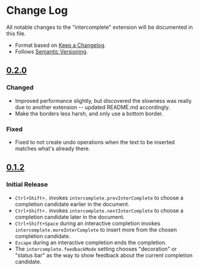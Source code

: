 # Change Log

All notable changes to the "intercomplete" extension will be documented in this file.

- Format based on [Keep a Changelog](https://keepachangelog.com/).
- Follows [Semantic Versioning](https://semver.org/).

## [0.2.0](https://github.com/chrisant996/intercomplete/tree/a9a246c7bb8cdbb92ab875e803558451b21e6a7a)

### Changed

- Improved performance slightly, but discovered the slowness was really due to another extension -- updated README.md accordingly.
- Make the borders less harsh, and only use a bottom border.

### Fixed

- Fixed to not create undo operations when the text to be inserted matches what's already there.

## [0.1.2](https://github.com/chrisant996/intercomplete/tree/4d8159572d73fd78803f725a45e6e3e2014fa826)

### Initial Release

- `Ctrl+Shift+,` invokes `intercomplete.prevInterComplete` to choose a completion candidate earlier in the document.
- `Ctrl+Shift+.` invokes `intercomplete.nextInterComplete` to choose a completion candidate later in the document.
- `Ctrl+Shift+Space` during an interactive completion invokes `intercomplete.moreInterComplete` to insert more from the chosen completion candidate.
- `Escape` during an interactive completion ends the completion.
- The `intercomplete.feedbackMode` setting chooses "decoration" or "status bar" as the way to show feedback about the current completion candidate.
